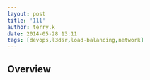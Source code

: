 ```yaml
---
layout: post
title: '111'
author: terry.k
date: 2014-05-28 13:11
tags: [devops,l3dsr,load-balancing,network]
---
```

## Overview
